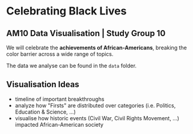 # Celebrating Black Lives
## AM10 Data Visualisation | Study Group 10

We will celebrate the **achievements of African-Americans**, breaking the color barrier across a wide range of topics.

The data we analyse can be found in the `data` folder.

## Visualisation Ideas
- timeline of important breakthroughs
- analyze how "Firsts" are distributed over categories (i.e. Politics, Education & Science, ...)
- visualise how historic events (Civil War, Civil Rights Movement, ...) impacted African-American society